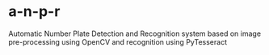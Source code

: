 # a-n-p-r

Automatic Number Plate Detection and Recognition system based on image pre-processing using OpenCV and recognition using PyTesseract
